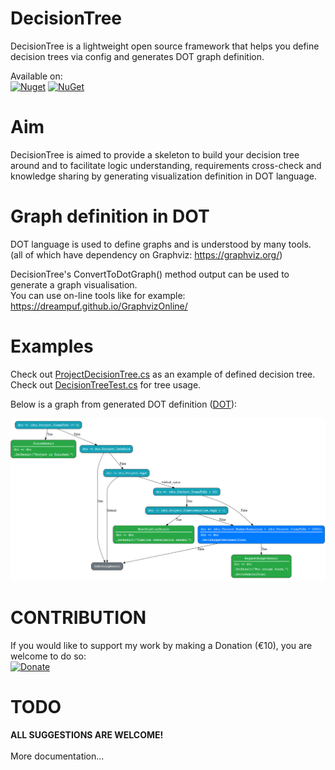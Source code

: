 # DecisionTree

DecisionTree is a lightweight open source framework that helps you define decision trees via config and generates DOT graph definition.<br>

Available on:<br>
<a href="https://www.nuget.org/packages/DecisionTree"><img alt="Nuget" src="https://buildstats.info/nuget/DecisionTree"></a> [![NuGet](https://img.shields.io/npm/l/express.svg)](https://github.com/Smrecz/DecisionTree/blob/master/LICENSE)<br>

# Aim

DecisionTree is aimed to provide a skeleton to build your decision tree around and to facilitate logic understanding, requirements cross-check and knowledge sharing by generating visualization definition in DOT language.<br>

# Graph definition in DOT
DOT language is used to define graphs and is understood by many tools.<br>
(all of which have dependency on Graphviz: https://graphviz.org/)<br>

DecisionTree's ConvertToDotGraph() method output can be used to generate a graph visualisation.<br>
You can use on-line tools like for example: https://dreampuf.github.io/GraphvizOnline/<br>

# Examples
Check out [ProjectDecisionTree.cs](https://github.com/Smrecz/DecisionTree/blob/master/DecisionTree.Tests/Tree/ProjectDecisionTree.cs) as an example of defined decision tree.<br>
Check out [DecisionTreeTest.cs](https://github.com/Smrecz/DecisionTree/blob/master/DecisionTree.Tests/DecisionTreeTest.cs) for tree usage.<br>

Below is a graph from generated DOT definition ([DOT](https://github.com/Smrecz/DecisionTree/blob/master/DecisionTree.Tests/approvals/DecisionTreeTest.DecisionTree_Should_Define_Graph.approved.html)):<br>

![ProjectDecisionTree Graph](https://github.com/Smrecz/DecisionTree/blob/master/ProjectDecisionTree.png)

# CONTRIBUTION
If you would like to support my work by making a Donation (€10), you are welcome to do so:<br>
[![Donate](https://img.shields.io/badge/donate-PayPal-yellow.svg)](https://www.paypal.me/smrecz/10)

# TODO
<b>ALL SUGGESTIONS ARE WELCOME!</b>
<br>
<br>
More documentation...
